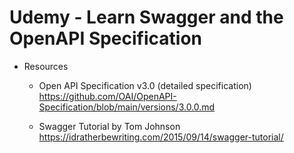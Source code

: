 # Udemy - Learn Swagger and the OpenAPI Specification

  
- Resources

	- Open API Specification v3.0 (detailed specification)
	  https://github.com/OAI/OpenAPI-Specification/blob/main/versions/3.0.0.md
  
	- Swagger Tutorial by Tom Johnson
	  https://idratherbewriting.com/2015/09/14/swagger-tutorial/
